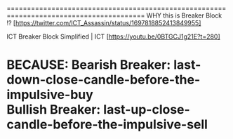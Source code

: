 ========================================================================================
WHY this is Breaker Block !? [https://twitter.com/ICT_Assassin/status/1697818852413849955]  

ICT Breaker Block Simplified | ICT [https://youtu.be/0BTGCJ1g21E?t=280]  

BECAUSE: 
    Bearish Breaker: last-down-close-candle-before-the-impulsive-buy    
    Bullish Breaker: last-up-close-candle-before-the-impulsive-sell  
========================================================================================
